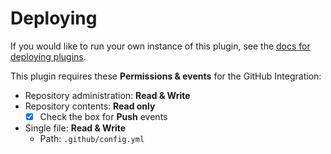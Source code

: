 # Deploying

If you would like to run your own instance of this plugin, see the [docs for deploying plugins](https://github.com/probot/probot/blob/master/docs/deployment.md).

This plugin requires these **Permissions & events** for the GitHub Integration:

- Repository administration: **Read & Write**
- Repository contents: **Read only**
  - [x] Check the box for **Push** events
- Single file: **Read & Write**
  - Path: `.github/config.yml`

